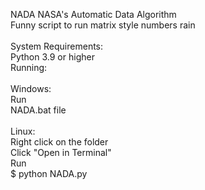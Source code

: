 NADA NASA's Automatic Data Algorithm <br>
Funny script to run matrix style numbers rain<br>
<br>
System Requirements:<br>
Python 3.9 or higher<br>
Running:<br><br>
Windows:<br>
Run<br> 
NADA.bat file<br>
<br>
Linux:<br>
Right click on the folder<br>
Click "Open in Terminal"<br>
Run <br>
$ python NADA.py
